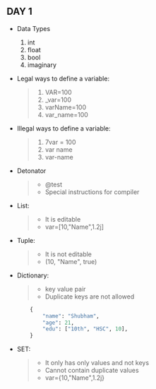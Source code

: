 ## DAY 1

- Data Types

  1. int
  2. float
  3. bool
  4. imaginary

- Legal ways to define a variable:

  > 1. VAR=100
  > 2. \_var=100
  > 3. varName=100
  > 4. var_name=100

- Illegal ways to define a variable:

  > 1. 7var = 100
  > 2. var name
  > 3. var-name

- Detonator

  > - @test
  > - Special instructions for compiler

- List:

  > - It is editable
  > - var=[10,"Name",1.2j]

- Tuple:

  > - It is not editable
  > - (10, "Name", true)

- Dictionary:

  > - key value pair
  > - Duplicate keys are not allowed

  ```python
      {
          "name": "Shubham",
          "age": 21,
          "edu": ["10th", "HSC", 10],
      }
  ```

- SET:

  > - It only has only values and not keys
  > - Cannot contain duplicate values
  > - var={10,"Name",1.2j}
